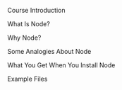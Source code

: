 
Course Introduction

What Is Node?

Why Node?

Some Analogies About Node

What You Get When You Install Node

Example Files
